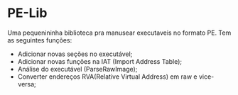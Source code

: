 # PE-Lib
Uma pequenininha biblioteca pra manusear executaveis no formato PE.
Tem as seguintes funções:
  - Adicionar novas seções no executável;
  - Adicionar novas funções na IAT (Import Address Table);
  - Análise do executável (ParseRawImage);
  - Converter endereços RVA(Relative Virtual Address) em raw e vice-versa;
